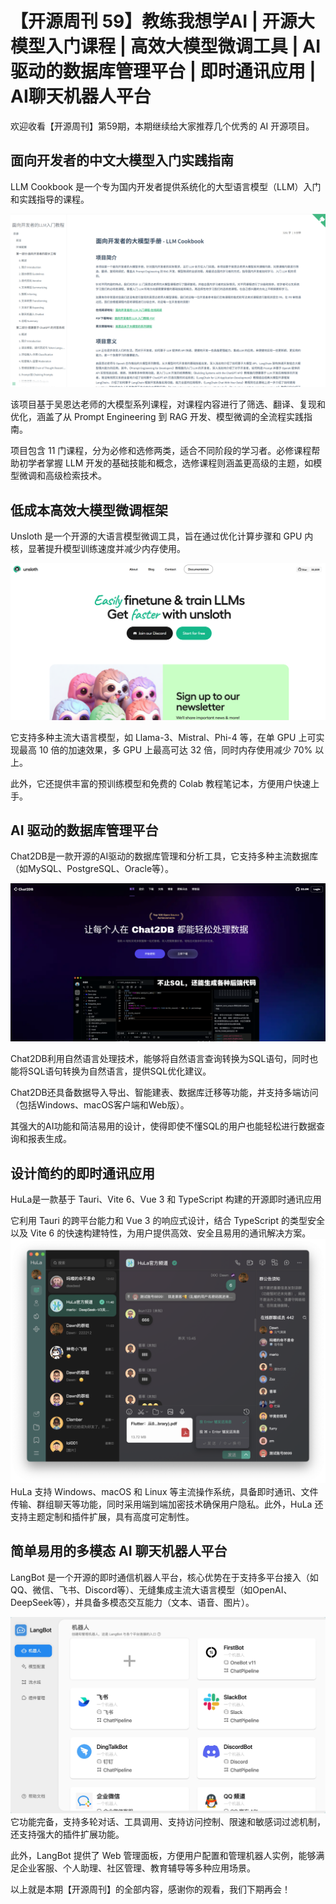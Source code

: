 # 【开源周刊 59】教练我想学AI | 开源大模型入门课程 | 高效大模型微调工具 | AI驱动的数据库管理平台 | 即时通讯应用 | AI聊天机器人平台


欢迎收看【开源周刊】第59期，本期继续给大家推荐几个优秀的 AI 开源项目。

## 面向开发者的中文大模型入门实践指南

LLM Cookbook 是一个专为国内开发者提供系统化的大型语言模型（LLM）入门和实践指导的课程。

![](../../attachments/GitHub%20周刊%20(第59期)-LLM_COOKBOOK.png)

该项目基于吴恩达老师的大模型系列课程，对课程内容进行了筛选、翻译、复现和优化，涵盖了从 Prompt Engineering 到 RAG 开发、模型微调的全流程实践指南。

项目包含 11 门课程，分为必修和选修两类，适合不同阶段的学习者。必修课程帮助初学者掌握 LLM 开发的基础技能和概念，选修课程则涵盖更高级的主题，如模型微调和高级检索技术。


## 低成本高效大模型微调框架

Unsloth 是一个开源的大语言模型微调工具，旨在通过优化计算步骤和 GPU 内核，显著提升模型训练速度并减少内存使用。

![](../../attachments/GitHub%20周刊%20(第59期)-UNSOLTH1.png)

它支持多种主流大语言模型，如 Llama-3、Mistral、Phi-4 等，在单 GPU 上可实现最高 10 倍的加速效果，多 GPU 上最高可达 32 倍，同时内存使用减少 70% 以上。

此外，它还提供丰富的预训练模型和免费的 Colab 教程笔记本，方便用户快速上手。


## AI 驱动的数据库管理平台

Chat2DB是一款开源的AI驱动的数据库管理和分析工具，它支持多种主流数据库（如MySQL、PostgreSQL、Oracle等）。

![](../../attachments/GitHub%20周刊%20(第59期)-CHAT2DB01.png)

Chat2DB利用自然语言处理技术，能够将自然语言查询转换为SQL语句，同时也能将SQL语句转换为自然语言，提供SQL优化建议。

Chat2DB还具备数据导入导出、智能建表、数据库迁移等功能，并支持多端访问（包括Windows、macOS客户端和Web版）。

其强大的AI功能和简洁易用的设计，使得即使不懂SQL的用户也能轻松进行数据查询和报表生成。


## 设计简约的即时通讯应用

HuLa是一款基于 Tauri、Vite 6、Vue 3 和 TypeScript 构建的开源即时通讯应用

它利用 Tauri 的跨平台能力和 Vue 3 的响应式设计，结合 TypeScript 的类型安全以及 Vite 6 的快速构建特性，为用户提供高效、安全且易用的通讯解决方案。
![](../../attachments/GitHub%20周刊%20(第59期)-hula1.png)
HuLa 支持 Windows、macOS 和 Linux 等主流操作系统，具备即时通讯、文件传输、群组聊天等功能，同时采用端到端加密技术确保用户隐私。此外，HuLa 还支持主题定制和插件扩展，具有高度可定制性。


## 简单易用的多模态 AI 聊天机器人平台

LangBot 是一个开源的即时通信机器人平台，核心优势在于支持多平台接入（如QQ、微信、飞书、Discord等）、无缝集成主流大语言模型（如OpenAI、DeepSeek等），并具备多模态交互能力（文本、语音、图片）。

![](../../attachments/GitHub%20周刊%20(第59期)-lanbot01.png)
它功能完备，支持多轮对话、工具调用、支持访问控制、限速和敏感词过滤机制，还支持强大的插件扩展功能。

此外，LangBot 提供了 Web 管理面板，方便用户配置和管理机器人实例，能够满足企业客服、个人助理、社区管理、教育辅导等多种应用场景。


以上就是本期【开源周刊】的全部内容，感谢你的观看，我们下期再会！